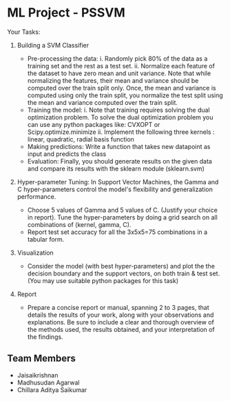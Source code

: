 # ML Project - PSSVM

Your Tasks:
1. Building a SVM Classifier
    - Pre-processing the data:
    i. Randomly pick 80% of the data as a training set and the rest as a test set.
    ii. Normalize each feature of the dataset to have zero mean and unit variance. Note that
    while normalizing the features, their mean and variance should be computed over the train
    split only. Once, the mean and variance is computed using only the train split, you
    normalize the test split using the mean and variance computed over the train split.
    - Training the model:
      i. Note that training requires solving the dual optimization problem. To solve the dual
      optimization problem you can use any python packages like: CVXOPT or Scipy.optimize.minimize
      ii. Implement the following three kernels : linear, quadratic, radial basis function
    - Making predictions: Write a function that takes new datapoint as input and predicts the class
    - Evaluation: Finally, you should generate results on the given data and compare its results with
    the sklearn module (sklearn.svm)
  
2. Hyper-parameter Tuning: 
 In Support Vector Machines, the Gamma and C hyper-parameters control the model's
 flexibility and generalization performance.
    - Choose 5 values of Gamma and 5 values of C. (Justify your choice in report). Tune the
    hyper-parameters by doing a grid search on all combinations of (kernel, gamma, C).
    - Report test set accuracy for all the 3x5x5=75 combinations in a tabular form.

3. Visualization
    - Consider the model (with best hyper-parameters) and plot the the decision boundary and the
    support vectors, on both train & test set. (You may use suitable python packages for this task)

4. Report
    - Prepare a concise report or manual, spanning 2 to 3 pages, that details the results of your
    work, along with your observations and explanations. Be sure to include a clear and thorough
    overview of the methods used, the results obtained, and your interpretation of the findings.

## Team Members
- Jaisaikrishnan
- Madhusudan Agarwal
- Chillara Aditya Saikumar
